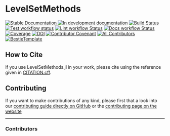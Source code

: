 # LevelSetMethods

[![Stable Documentation](https://img.shields.io/badge/docs-stable-blue.svg)](https://maltezfaria.github.io/LevelSetMethods.jl/stable)
[![In development documentation](https://img.shields.io/badge/docs-dev-blue.svg)](https://maltezfaria.github.io/LevelSetMethods.jl/dev)
[![Build Status](https://github.com/maltezfaria/LevelSetMethods.jl/workflows/Test/badge.svg)](https://github.com/maltezfaria/LevelSetMethods.jl/actions)
[![Test workflow status](https://github.com/maltezfaria/LevelSetMethods.jl/actions/workflows/Test.yml/badge.svg?branch=main)](https://github.com/maltezfaria/LevelSetMethods.jl/actions/workflows/Test.yml?query=branch%3Amain)
[![Lint workflow Status](https://github.com/maltezfaria/LevelSetMethods.jl/actions/workflows/Lint.yml/badge.svg?branch=main)](https://github.com/maltezfaria/LevelSetMethods.jl/actions/workflows/Lint.yml?query=branch%3Amain)
[![Docs workflow Status](https://github.com/maltezfaria/LevelSetMethods.jl/actions/workflows/Docs.yml/badge.svg?branch=main)](https://github.com/maltezfaria/LevelSetMethods.jl/actions/workflows/Docs.yml?query=branch%3Amain)
[![Coverage](https://codecov.io/gh/maltezfaria/LevelSetMethods.jl/branch/main/graph/badge.svg)](https://codecov.io/gh/maltezfaria/LevelSetMethods.jl)
[![DOI](https://zenodo.org/badge/DOI/FIXME)](https://doi.org/FIXME)
[![Contributor Covenant](https://img.shields.io/badge/Contributor%20Covenant-2.1-4baaaa.svg)](CODE_OF_CONDUCT.md)
[![All Contributors](https://img.shields.io/github/all-contributors/maltezfaria/LevelSetMethods.jl?labelColor=5e1ec7&color=c0ffee&style=flat-square)](#contributors)
[![BestieTemplate](https://img.shields.io/endpoint?url=https://raw.githubusercontent.com/JuliaBesties/BestieTemplate.jl/main/docs/src/assets/badge.json)](https://github.com/JuliaBesties/BestieTemplate.jl)

## How to Cite

If you use LevelSetMethods.jl in your work, please cite using the reference given in [CITATION.cff](https://github.com/maltezfaria/LevelSetMethods.jl/blob/main/CITATION.cff).

## Contributing

If you want to make contributions of any kind, please first that a look into our [contributing guide directly on GitHub](docs/src/90-contributing.md) or the [contributing page on the website](https://maltezfaria.github.io/LevelSetMethods.jl/dev/90-contributing/)

---

### Contributors

<!-- ALL-CONTRIBUTORS-LIST:START - Do not remove or modify this section -->
<!-- prettier-ignore-start -->
<!-- markdownlint-disable -->

<!-- markdownlint-restore -->
<!-- prettier-ignore-end -->

<!-- ALL-CONTRIBUTORS-LIST:END -->
